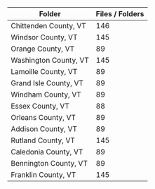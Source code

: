 | Folder                |   Files / Folders |
|-----------------------|-------------------|
| Chittenden County, VT |               146 |
| Windsor County, VT    |               145 |
| Orange County, VT     |                89 |
| Washington County, VT |               145 |
| Lamoille County, VT   |                89 |
| Grand Isle County, VT |                89 |
| Windham County, VT    |                89 |
| Essex County, VT      |                88 |
| Orleans County, VT    |                89 |
| Addison County, VT    |                89 |
| Rutland County, VT    |               145 |
| Caledonia County, VT  |                89 |
| Bennington County, VT |                89 |
| Franklin County, VT   |               145 |